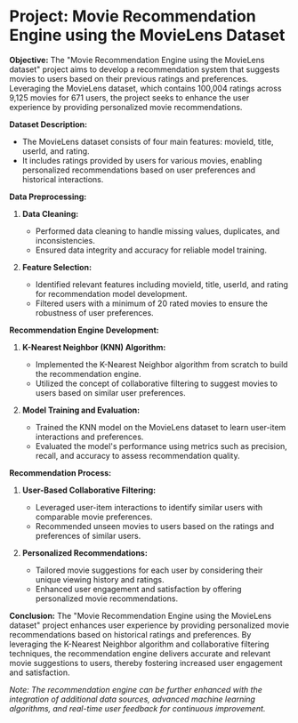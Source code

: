 #  **Project: Movie Recommendation Engine using the MovieLens Dataset**

**Objective:**
The "Movie Recommendation Engine using the MovieLens dataset" project aims to develop a recommendation system that suggests movies to users based on their previous ratings and preferences. Leveraging the MovieLens dataset, which contains 100,004 ratings across 9,125 movies for 671 users, the project seeks to enhance the user experience by providing personalized movie recommendations.

**Dataset Description:**
- The MovieLens dataset consists of four main features: movieId, title, userId, and rating.
- It includes ratings provided by users for various movies, enabling personalized recommendations based on user preferences and historical interactions.

**Data Preprocessing:**
1. **Data Cleaning:**
   - Performed data cleaning to handle missing values, duplicates, and inconsistencies.
   - Ensured data integrity and accuracy for reliable model training.

2. **Feature Selection:**
   - Identified relevant features including movieId, title, userId, and rating for recommendation model development.
   - Filtered users with a minimum of 20 rated movies to ensure the robustness of user preferences.

**Recommendation Engine Development:**
1. **K-Nearest Neighbor (KNN) Algorithm:**
   - Implemented the K-Nearest Neighbor algorithm from scratch to build the recommendation engine.
   - Utilized the concept of collaborative filtering to suggest movies to users based on similar user preferences.

2. **Model Training and Evaluation:**
   - Trained the KNN model on the MovieLens dataset to learn user-item interactions and preferences.
   - Evaluated the model's performance using metrics such as precision, recall, and accuracy to assess recommendation quality.

**Recommendation Process:**
1. **User-Based Collaborative Filtering:**
   - Leveraged user-item interactions to identify similar users with comparable movie preferences.
   - Recommended unseen movies to users based on the ratings and preferences of similar users.

2. **Personalized Recommendations:**
   - Tailored movie suggestions for each user by considering their unique viewing history and ratings.
   - Enhanced user engagement and satisfaction by offering personalized movie recommendations.

**Conclusion:**
The "Movie Recommendation Engine using the MovieLens dataset" project enhances user experience by providing personalized movie recommendations based on historical ratings and preferences. By leveraging the K-Nearest Neighbor algorithm and collaborative filtering techniques, the recommendation engine delivers accurate and relevant movie suggestions to users, thereby fostering increased user engagement and satisfaction.

*Note: The recommendation engine can be further enhanced with the integration of additional data sources, advanced machine learning algorithms, and real-time user feedback for continuous improvement.*
